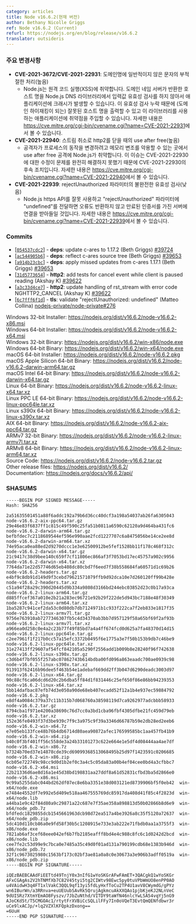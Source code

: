 ```yaml
---
category: articles
title: Node v16.6.2(현재 버전)
author: Bethany Nicolle Griggs
ref: Node v16.6.2 (Current)
refurl: https://nodejs.org/en/blog/release/v16.6.2
translator: outsideris
---
```


<!--
### Notable Changes

* **CVE-2021-3672/CVE-2021-22931**: Improper handling of untypical characters in domain names (High)
  * Node.js was vulnerable to Remote Code Execution, XSS, application crashes due to missing input validation of hostnames returned by Domain Name Servers in the Node.js DNS library which can lead to the output of wrong hostnames (leading to Domain Hijacking) and injection vulnerabilities in applications using the library. You can read more about it at https://nvd.nist.gov/vuln/detail/CVE-2021-22931.
* **CVE-2021-22930**: Use after free on close http2 on stream canceling (High)
  * Node.js was vulnerable to a use after free attack where an attacker might be able to exploit memory corruption to change process behavior. This release includes a follow-up fix for CVE-2021-22930 as the issue was not completely resolved by the previous fix. You can read more about it at https://cve.mitre.org/cgi-bin/cvename.cgi?name=CVE-2021-22930.
* **CVE-2021-22939**: Incomplete validation of rejectUnauthorized parameter (Low)
  * If the Node.js HTTPS API was used incorrectly and "undefined" was in passed for the "rejectUnauthorized" parameter, no error was returned and connections to servers with an expired certificate would have been accepted. You can read more about it at https://nvd.nist.gov/vuln/detail/CVE-2021-22939.
-->

### 주요 변경사항

* **CVE-2021-3672/CVE-2021-22931**: 도메인명에 일반적이지 않은 문자의 부적절한 처리(높음)
  * Node.js는 원격 코드 실행(XSS)에 취약합니다. 도메인 네임 서버가 반환한 호스트 명을
    Node.js DNS 라이브러리에서 입력값 유효성 검사를 하지 않아서 애플리케이션에 크래시가 발생할 수 있습니다.
    이 유효성 검사 누락 때문에 (도메인 하이재킹이 되는) 잘못된 호스트 명을 출력할 수 있고
    이 라이브러리를 사용하는 애플리케이션에 취약점을 주입할 수 있습니다. 자세한 내용은
    <https://cve.mitre.org/cgi-bin/cvename.cgi?name=CVE-2021-22931>에서 볼 수 있습니다.
* **CVE-2021-22940**: 스트림 취소로 http2를 닫을 때의 use after free(높음)
  * 공격자가 프로세스의 동작을 변경하려고 메모리 변조를 악용할 수 있는 곳에서 use after free 공격에
    Node.js가 취약합니다. 이 이슈는 CVE-2021-22930에 대한 수정이 문제를 완전히 해결하지 못했기 때문에
    CVE-2021-22930의 후속 조치입니다. 자세한 내용은
    <https://cve.mitre.org/cgi-bin/cvename.cgi?name=CVE-2021-22940>에서 볼 수 있습니다.
* **CVE-2021-22939**: rejectUnauthorized 파라미터의 불완전한 유효성 검사(낮음)
  * Node.js https API를 잘못 사용하고 "rejectUnauthorized" 파라미터에 "undefined"를 전달하면
    오류도 반환하지 않고 만료된 인증서를 가진 서버에 연결을 받아들일 것입니다. 자세한 내용은
    <https://cve.mitre.org/cgi-bin/cvename.cgi?name=CVE-2021-22939>에서 볼 수 있습니다.

### Commits

* [[`054537cdc2`](https://github.com/nodejs/node/commit/054537cdc2)] - **deps**: update c-ares to 1.17.2 (Beth Griggs) [#39724](https://github.com/nodejs/node/pull/39724)
* [[`ac544905b6`](https://github.com/nodejs/node/commit/ac544905b6)] - **deps**: reflect c-ares source tree (Beth Griggs) [#39653](https://github.com/nodejs/node/pull/39653)
* [[`a914b23cbc`](https://github.com/nodejs/node/commit/a914b23cbc)] - **deps**: apply missed updates from c-ares 1.17.1 (Beth Griggs) [#39653](https://github.com/nodejs/node/pull/39653)
* [[`31d5773654`](https://github.com/nodejs/node/commit/31d5773654)] - **http2**: add tests for cancel event while client is paused reading (Akshay K) [#39622](https://github.com/nodejs/node/pull/39622)
* [[`a3c33d4ce7`](https://github.com/nodejs/node/commit/a3c33d4ce7)] - **http2**: update handling of rst\_stream with error code NGHTTP2\_CANCEL (Akshay K) [#39622](https://github.com/nodejs/node/pull/39622)
* [[`6c7fff6f1d`](https://github.com/nodejs/node/commit/6c7fff6f1d)] - **tls**: validate "rejectUnauthorized: undefined" (Matteo Collina) [nodejs-private/node-private#276](https://github.com/nodejs-private/node-private/pull/276)

Windows 32-bit Installer: https://nodejs.org/dist/v16.6.2/node-v16.6.2-x86.msi<br>
Windows 64-bit Installer: https://nodejs.org/dist/v16.6.2/node-v16.6.2-x64.msi<br>
Windows 32-bit Binary: https://nodejs.org/dist/v16.6.2/win-x86/node.exe<br>
Windows 64-bit Binary: https://nodejs.org/dist/v16.6.2/win-x64/node.exe<br>
macOS 64-bit Installer: https://nodejs.org/dist/v16.6.2/node-v16.6.2.pkg<br>
macOS Apple Silicon 64-bit Binary: https://nodejs.org/dist/v16.6.2/node-v16.6.2-darwin-arm64.tar.gz<br>
macOS Intel 64-bit Binary: https://nodejs.org/dist/v16.6.2/node-v16.6.2-darwin-x64.tar.gz<br>
Linux 64-bit Binary: https://nodejs.org/dist/v16.6.2/node-v16.6.2-linux-x64.tar.xz<br>
Linux PPC LE 64-bit Binary: https://nodejs.org/dist/v16.6.2/node-v16.6.2-linux-ppc64le.tar.xz<br>
Linux s390x 64-bit Binary: https://nodejs.org/dist/v16.6.2/node-v16.6.2-linux-s390x.tar.xz<br>
AIX 64-bit Binary: https://nodejs.org/dist/v16.6.2/node-v16.6.2-aix-ppc64.tar.gz<br>
ARMv7 32-bit Binary: https://nodejs.org/dist/v16.6.2/node-v16.6.2-linux-armv7l.tar.xz<br>
ARMv8 64-bit Binary: https://nodejs.org/dist/v16.6.2/node-v16.6.2-linux-arm64.tar.xz<br>
Source Code: https://nodejs.org/dist/v16.6.2/node-v16.6.2.tar.gz<br>
Other release files: https://nodejs.org/dist/v16.6.2/<br>
Documentation: https://nodejs.org/docs/v16.6.2/api/

### SHASUMS

```
-----BEGIN PGP SIGNED MESSAGE-----
Hash: SHA256

2a51635501451a88f6addc192a79b6d36cc40dcf3a198a54037ab26fa6305043  node-v16.6.2-aix-ppc64.tar.gz
29e46e83f6837ff1c815c49f590c25fa51b0811a6590c62120a9d464ba431fc6  node-v16.6.2-darwin-arm64.tar.gz
befbfdec7c2118689544ef596e990aae2fcd1227707c6a8475056be14ce2ee8d  node-v16.6.2-darwin-arm64.tar.xz
74e95aca0ea88ed2d9270dccc1e3e62500912be5fef1528bb11f178c468f312c  node-v16.6.2-darwin-x64.tar.gz
21c9417c38d9bee140c659f7cf11806ec866af3f7053bd17ec45757a902c9956  node-v16.6.2-darwin-x64.tar.xz
7764da71e22d57746d65eb408dc80cbd7f6eed7f38b558684fa60571d1c69b26  node-v16.6.2-headers.tar.gz
e4bf9c8db91d149d9f3cebd79621571079ffb9d92dca10e7d260120ff99b428e  node-v16.6.2-headers.tar.xz
c51a94f28a29c390d20445d9b334a9808d3166bd244ebc03852d23c0b17a93ca  node-v16.6.2-linux-arm64.tar.gz
d885ffcef367a010e2b21a283ec96721e92b29f222de5d943bc7188e48f30349  node-v16.6.2-linux-arm64.tar.xz
1ba5287c941cef2da53c0d80db7db7124971b1c933f222ca7f2eb833e1817f35  node-v16.6.2-linux-armv7l.tar.gz
9756e763910ab7277346307fb5c4d34370ab3bb7d957129f58a65bf69f2af93b  node-v16.6.2-linux-armv7l.tar.xz
a966ea0d258c0e4a2c23b77f49f85bd7a4a4ff674fcd0d625a7fa48370d14d15  node-v16.6.2-linux-ppc64le.tar.gz
c2ee7961f1f217b0cc57a15efc3372b0495f6e1775a3e7f50b153b9db7c46be9  node-v16.6.2-linux-ppc64le.tar.xz
31e27413ff29607af54fcf842105a5290f2556add1b009b8e28240f96f742638  node-v16.6.2-linux-s390x.tar.gz
c3d6b4f7bf055f257abc07862743b614bdba00fd096a863eaadc700ae0939c98  node-v16.6.2-linux-s390x.tar.xz
913913f62416b96dee5f463b54e1adebaf669dd2ff3b047d6290deadc3003d97  node-v16.6.2-linux-x64.tar.gz
90c88cf6ca06dcd6d20c2b6dba5ff84d1f831446c25ef650f86e86bb94239353  node-v16.6.2-linux-x64.tar.xz
5bb14dafbac87efb74d3e050a90de68eb407ecadd52f12a1b4e937ec59884792  node-v16.6.2.pkg
e8df4a0084c379a37c11b315b7d068760a38598119d7ca9262977adcbbb58933  node-v16.6.2.tar.gz
8794cba1f971e4200a38690c76d7cc0a3bd1cba96fbf4305dfbe21fc459d79eb  node-v16.6.2.tar.xz
152e36fe0493f37d3be939c7f9c3a975c9f39a3346d66787b59e2db28ed2eeb6  node-v16.6.2-win-x64.7z
e7e05eb133fce48b76b4db6714d80aea90872afec176599585bc1aa457fb41b9  node-v16.6.2-win-x64.zip
b40c0f3bf401ff56c558de3a24b33101273c622e664e1e5df4d08444aa4ae7df  node-v16.6.2-win-x86.7z
b7324b70ed37e14878cde39cd69099368513068495b25d97f1423591c0206685  node-v16.6.2-win-x86.zip
6cb05e722749c98cc9d0d1b2ef0c3a4c5c05da83a00b4ef04cee0bd4a3cfbbc7  node-v16.6.2-x64.msi
22b21336d6ae8d16a1e45d38bd198831aa27ddf8a61d52831cfbd3ba5d2866e0  node-v16.6.2-x86.msi
9c99a5255dabc044bd262df07ec8e6ba3351e38d003121ed8739906bf5f0eb42  win-x64/node.exe
e7484e4552df7e992e5d409e518aa467555769dc85917da408d41f85c4f2823d  win-x64/node.lib
a44ba1e9c42f84d80a9c29871a22c687e7f35ae358a898813d50b02866b8d6e9  win-x64/node_pdb.7z
bfdfedc1829855dcb1545661963dcb98d72ea517a4be3926a8c35f5120a72637  win-x64/node_pdb.zip
5dc410d110cb86a0e9fd58f30b5c1208915e733e3ab222e71fbdb0aa1a3755f3  win-x86/node.exe
7821ab6af3cef68eee042ef6b7fb2185eafff8bd4e4c988c8fc6c1d0242d2bcd  win-x86/node.lib
cee7fe2c53d99e9c7bca0e7485a35c49d0f01ad131a790199cdb68e1383b946d  win-x86/node_pdb.7z
32f1c9673025980c1563bf173c02bf3ae81a0a8c0e30673a3e906b3adff0519a  win-x86/node_pdb.zip
-----BEGIN PGP SIGNATURE-----

iQEzBAEBCAAdFiEETtd49TnjY0x3nIfG1wYoSKGrAFwFAmET+3QACgkQ1wYoSKGr
AFxCGAgAs2V2hTNMfXb7C82V45tyi5tg2CIWtv98Ewc5py0tuVPbWmUO8enPP0AO
u4VAidwH3q4FT1xlVakC3QQL9qf13yi5fdLyHxfToCu2TP4U1avV8CWymdG/gPYz
wn6IBurWn/a3RRnva+euUEUubSAvRk5QrujAgkmcuAkXXQAo1pjbKjeKJ2NLnVeC
9dUISRz7XtmYEmAO8Fyszv/7JbZuNthd/VITDY9taWfN46nlcYwLSA54vqYj5nG9
AJoCKd5t/T5CMGOAc1/rtytFrXVBiCcSQLilFFy7In0oVQeT3EvtQmQENfdbwr3r
uCe9lxACJp/+lq2VZXlKFQpkzDxong==
=6UuH
-----END PGP SIGNATURE-----

```
